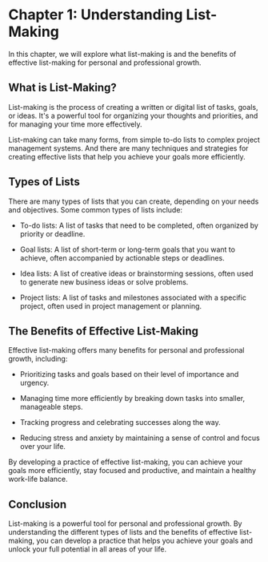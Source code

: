 Chapter 1: Understanding List-Making
====================================

In this chapter, we will explore what list-making is and the benefits of effective list-making for personal and professional growth.

What is List-Making?
--------------------

List-making is the process of creating a written or digital list of tasks, goals, or ideas. It's a powerful tool for organizing your thoughts and priorities, and for managing your time more effectively.

List-making can take many forms, from simple to-do lists to complex project management systems. And there are many techniques and strategies for creating effective lists that help you achieve your goals more efficiently.

Types of Lists
--------------

There are many types of lists that you can create, depending on your needs and objectives. Some common types of lists include:

* To-do lists: A list of tasks that need to be completed, often organized by priority or deadline.

* Goal lists: A list of short-term or long-term goals that you want to achieve, often accompanied by actionable steps or deadlines.

* Idea lists: A list of creative ideas or brainstorming sessions, often used to generate new business ideas or solve problems.

* Project lists: A list of tasks and milestones associated with a specific project, often used in project management or planning.

The Benefits of Effective List-Making
-------------------------------------

Effective list-making offers many benefits for personal and professional growth, including:

* Prioritizing tasks and goals based on their level of importance and urgency.

* Managing time more efficiently by breaking down tasks into smaller, manageable steps.

* Tracking progress and celebrating successes along the way.

* Reducing stress and anxiety by maintaining a sense of control and focus over your life.

By developing a practice of effective list-making, you can achieve your goals more efficiently, stay focused and productive, and maintain a healthy work-life balance.

Conclusion
----------

List-making is a powerful tool for personal and professional growth. By understanding the different types of lists and the benefits of effective list-making, you can develop a practice that helps you achieve your goals and unlock your full potential in all areas of your life.
